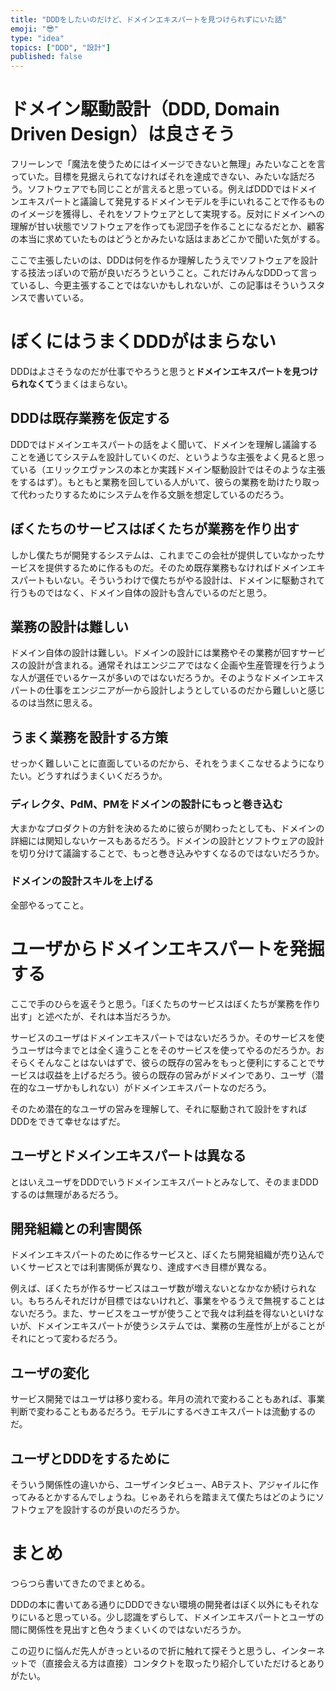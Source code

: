 ```yaml
---
title: "DDDをしたいのだけど、ドメインエキスパートを見つけられずにいた話"
emoji: "😎"
type: "idea"
topics: ["DDD", "設計"]
published: false
---
```


# ドメイン駆動設計（DDD, Domain Driven Design）は良さそう

フリーレンで「魔法を使うためにはイメージできないと無理」みたいなことを言っていた。目標を見据えられてなければそれを達成できない、みたいな話だろう。ソフトウェアでも同じことが言えると思っている。例えばDDDではドメインエキスパートと議論して発見するドメインモデルを手にいれることで作るもののイメージを獲得し、それをソフトウェアとして実現する。反対にドメインへの理解が甘い状態でソフトウェアを作っても泥団子を作ることになるだとか、顧客の本当に求めていたものはどうとかみたいな話はまあどこかで聞いた気がする。

ここで主張したいのは、DDDは何を作るか理解したうえでソフトウェアを設計する技法っぽいので筋が良いだろうということ。これだけみんなDDDって言っているし、今更主張することではないかもしれないが、この記事はそういうスタンスで書いている。

# ぼくにはうまくDDDがはまらない

DDDはよさそうなのだが仕事でやろうと思うと**ドメインエキスパートを見つけられなくて**うまくはまらない。

## DDDは既存業務を仮定する

DDDではドメインエキスパートの話をよく聞いて、ドメインを理解し議論することを通じてシステムを設計していくのだ、というような主張をよく見ると思っている（エリックエヴァンスの本とか実践ドメイン駆動設計ではそのような主張をするはず）。もともと業務を回している人がいて、彼らの業務を助けたり取って代わったりするためにシステムを作る文脈を想定しているのだろう。

## ぼくたちのサービスはぼくたちが業務を作り出す

しかし僕たちが開発するシステムは、これまでこの会社が提供していなかったサービスを提供するために作るものだ。そのため既存業務もなければドメインエキスパートもいない。そういうわけで僕たちがやる設計は、ドメインに駆動されて行うものではなく、ドメイン自体の設計も含んでいるのだと思う。

## 業務の設計は難しい

ドメイン自体の設計は難しい。ドメインの設計には業務やその業務が回すサービスの設計が含まれる。通常それはエンジニアではなく企画や生産管理を行うような人が選任でいるケースが多いのではないだろうか。そのようなドメインエキスパートの仕事をエンジニアが一から設計しようとしているのだから難しいと感じるのは当然に思える。

## うまく業務を設計する方策

せっかく難しいことに直面しているのだから、それをうまくこなせるようになりたい。どうすればうまくいくだろうか。

### ディレクタ、PdM、PMをドメインの設計にもっと巻き込む

大まかなプロダクトの方針を決めるために彼らが関わったとしても、ドメインの詳細には関知しないケースもあるだろう。ドメインの設計とソフトウェアの設計を切り分けて議論することで、もっと巻き込みやすくなるのではないだろうか。
  
### ドメインの設計スキルを上げる

全部やるってこと。

# ユーザからドメインエキスパートを発掘する

ここで手のひらを返そうと思う。「ぼくたちのサービスはぼくたちが業務を作り出す」と述べたが、それは本当だろうか。

サービスのユーザはドメインエキスパートではないだろうか。そのサービスを使うユーザは今までとは全く違うことをそのサービスを使ってやるのだろうか。おそらくそんなことはないはずで、彼らの既存の営みをもっと便利にすることでサービスは収益を上げるだろう。彼らの既存の営みがドメインであり、ユーザ（潜在的なユーザかもしれない）がドメインエキスパートなのだろう。

そのため潜在的なユーザの営みを理解して、それに駆動されて設計をすればDDDをできて幸せなはずだ。

## ユーザとドメインエキスパートは異なる

とはいえユーザをDDDでいうドメインエキスパートとみなして、そのままDDDするのは無理があるだろう。

## 開発組織との利害関係

ドメインエキスパートのために作るサービスと、ぼくたち開発組織が売り込んでいくサービスとでは利害関係が異なり、達成すべき目標が異なる。

例えば、ぼくたちが作るサービスはユーザ数が増えないとなかなか続けられない。もちろんそれだけが目標ではないけれど、事業をやるうえで無視することはないだろう。また、サービスをユーザが使うことで我々は利益を得ないといけないが、ドメインエキスパートが使うシステムでは、業務の生産性が上がることがそれにとって変わるだろう。

## ユーザの変化

サービス開発ではユーザは移り変わる。年月の流れで変わることもあれば、事業判断で変わることもあるだろう。モデルにするべきエキスパートは流動するのだ。
 
## ユーザとDDDをするために

そういう関係性の違いから、ユーザインタビュー、ABテスト、アジャイルに作ってみるとかするんでしょうね。じゃあそれらを踏まえて僕たちはどのようにソフトウェアを設計するのが良いのだろうか。

# まとめ

つらつら書いてきたのでまとめる。

DDDの本に書いてある通りにDDDできない環境の開発者はぼく以外にもそれなりにいると思っている。少し認識をずらして、ドメインエキスパートとユーザの間に関係性を見出すと色々うまくいくのではないだろうか。

この辺りに悩んだ先人がきっといるので折に触れて探そうと思うし、インターネットで（直接会える方は直接）コンタクトを取ったり紹介していただけるとありがたい。

